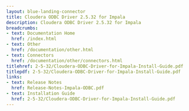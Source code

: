 ```yaml
---
layout: blue-landing-connector
title: Cloudera ODBC Driver 2.5.32 for Impala
description: Cloudera ODBC Driver 2.5.32 for Impala
breadcrumbs:
- text: Documentation Home
  href: /index.html
- text: Other
  href: /documentation/other.html
- text: Connectors
  href: /documentation/other/connectors.html
titlehref: 2-5-32/Cloudera-ODBC-Driver-for-Impala-Install-Guide.pdf
titlepdf: 2-5-32/Cloudera-ODBC-Driver-for-Impala-Install-Guide.pdf
links:
- text: Release Notes
  href: Release-Notes-Impala-ODBC.pdf
- text: Installation Guide
  href: 2-5-32/Cloudera-ODBC-Driver-for-Impala-Install-Guide.pdf
---
```

